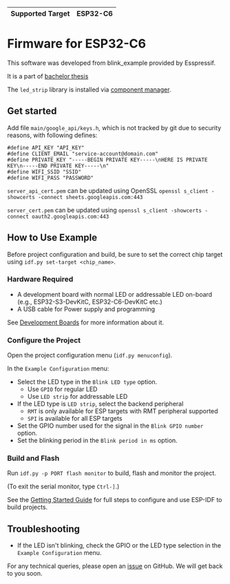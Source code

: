 | Supported Target | ESP32-C6 | 
| ---------------- | -------- | 

# Firmware for ESP32-C6 

This software was developed from blink_example provided by Esspressif.

It is a part of [bachelor thesis]( https://www.vut.cz/en/students/final-thesis/detail/167854)

The `led_strip` library is installed via [component manager](main/idf_component.yml).

## Get started

Add file `main/google_api/keys.h`, which is not tracked by git due to security reasons, with following defines:
```
#define API_KEY "API_KEY"
#define CLIENT_EMAIL "service-account@domain.com"
#define PRIVATE_KEY "-----BEGIN PRIVATE KEY-----\nHERE IS PRIVATE KEY\n-----END PRIVATE KEY-----\n"
#define WIFI_SSID "SSID"
#define WIFI_PASS "PASSWORD"
```

`server_api_cert.pem` can be updated using OpenSSL `openssl s_client -showcerts -connect sheets.googleapis.com:443`

`server_cert.pem` can be updated using `openssl s_client -showcerts -connect oauth2.googleapis.com:443`

## How to Use Example

Before project configuration and build, be sure to set the correct chip target using `idf.py set-target <chip_name>`.

### Hardware Required

* A development board with normal LED or addressable LED on-board (e.g., ESP32-S3-DevKitC, ESP32-C6-DevKitC etc.)
* A USB cable for Power supply and programming

See [Development Boards](https://www.espressif.com/en/products/devkits) for more information about it.

### Configure the Project

Open the project configuration menu (`idf.py menuconfig`).

In the `Example Configuration` menu:

* Select the LED type in the `Blink LED type` option.
  * Use `GPIO` for regular LED
  * Use `LED strip` for addressable LED
* If the LED type is `LED strip`, select the backend peripheral
  * `RMT` is only available for ESP targets with RMT peripheral supported
  * `SPI` is available for all ESP targets
* Set the GPIO number used for the signal in the `Blink GPIO number` option.
* Set the blinking period in the `Blink period in ms` option.

### Build and Flash

Run `idf.py -p PORT flash monitor` to build, flash and monitor the project.

(To exit the serial monitor, type ``Ctrl-]``.)

See the [Getting Started Guide](https://docs.espressif.com/projects/esp-idf/en/latest/get-started/index.html) for full steps to configure and use ESP-IDF to build projects.



## Troubleshooting

* If the LED isn't blinking, check the GPIO or the LED type selection in the `Example Configuration` menu.

For any technical queries, please open an [issue](https://github.com/espressif/esp-idf/issues) on GitHub. We will get back to you soon.
